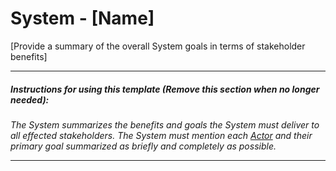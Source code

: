 ﻿# System - [Name]

[Provide a summary of the overall System goals in terms of stakeholder benefits]

---
##### Instructions for using this template (Remove this section when no longer needed):

*The System summarizes the benefits and goals the System must deliver to all effected stakeholders. The System must mention each [Actor](Actor.md) and their primary goal summarized as briefly and completely as possible.*

---

<div style="page-break-after: always;"></div>